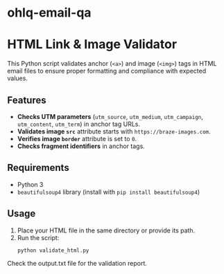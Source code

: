 # ohlq-email-qa

# HTML Link & Image Validator

This Python script validates anchor (`<a>`) and image (`<img>`) tags in HTML email files to ensure proper formatting and compliance with expected values.

## Features
- **Checks UTM parameters** (`utm_source`, `utm_medium`, `utm_campaign`, `utm_content`, `utm_term`) in anchor tag URLs.
- **Validates image `src`** attribute starts with `https://braze-images.com`.
- **Verifies image `border`** attribute is set to `0`.
- **Checks fragment identifiers** in anchor tags.

## Requirements
- Python 3
- `beautifulsoup4` library (install with `pip install beautifulsoup4`)

## Usage
1. Place your HTML file in the same directory or provide its path.
2. Run the script:
   ```bash
   python validate_html.py

Check the output.txt file for the validation report.
